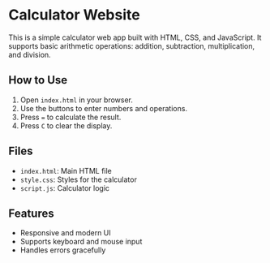 # Calculator Website

This is a simple calculator web app built with HTML, CSS, and JavaScript. It supports basic arithmetic operations: addition, subtraction, multiplication, and division.

## How to Use
1. Open `index.html` in your browser.
2. Use the buttons to enter numbers and operations.
3. Press `=` to calculate the result.
4. Press `C` to clear the display.

## Files
- `index.html`: Main HTML file
- `style.css`: Styles for the calculator
- `script.js`: Calculator logic

## Features
- Responsive and modern UI
- Supports keyboard and mouse input
- Handles errors gracefully
